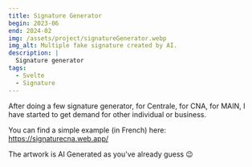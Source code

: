 ```yaml
---
title: Signature Generator
begin: 2023-06
end: 2024-02
img: /assets/project/signatureGenerator.webp
img_alt: Multiple fake signature created by AI.
description: |
  Signature generator 
tags:
  - Svelte
  - Signature
---
```

After doing a few signature generator, for Centrale, for CNA, for MAIN, I have started to get demand for other individual or business.

You can find a simple example (in French) here: <https://signaturecna.web.app/>

The artwork is AI Generated as you've already guess 😉
